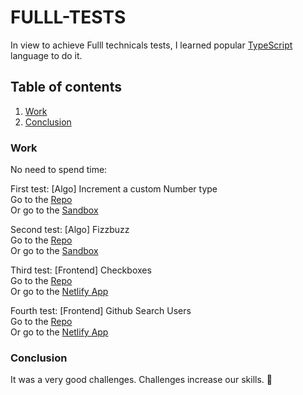 # FULLL-TESTS

In view to achieve Fulll technicals tests, I learned popular [TypeScript](https://www.typescriptlang.org) language to do it.

## Table of contents

1. [Work](#work)
2. [Conclusion](#conclusion)



### Work

No need to spend time:

First test: [Algo] Increment a custom Number type\
Go to the [Repo](https://github.com/florent-augier/increment-array)\
Or go to the [Sandbox](https://codesandbox.io/s/yblr5d)

Second test: [Algo] Fizzbuzz\
Go to the [Repo](https://github.com/florent-augier/fizzbuzz)\
Or go to the [Sandbox](https://codesandbox.io/s/yfv965)

Third test: [Frontend] Checkboxes\
Go to the [Repo](https://github.com/florent-augier/checkboxes-app)\
Or go to the [Netlify App](https://checkboxes-app.netlify.app)

Fourth test: [Frontend] Github Search Users\
Go to the [Repo](https://github.com/florent-augier/github-search-users)\
Or go to the [Netlify App](https://search-github-users-0.netlify.app)

### Conclusion

It was a very good challenges. Challenges increase our skills. 🥳
